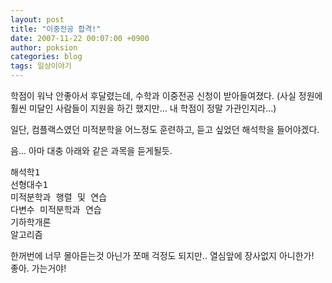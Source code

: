 ```yaml
---
layout: post
title: "이중전공 합격!"
date: 2007-11-22 00:07:00 +0900
author: poksion
categories: blog
tags: 일상이야기
---
```


학점이 워낙 안좋아서 후달렸는데, 수학과 이중전공 신청이 받아들여졌다. (사실 정원에 훨씬 미달인 사람들이 지원을 하긴 했지만... 내 학점이 정말 가관인지라...)

일단, 컴플랙스였던 미적분학을 어느정도 훈련하고, 듣고 싶었던 해석학을 들어야겠다.

음... 아마 대충 아래와 같은 과목을 듣게될듯.

<div class="panel"><pre>
해석학1
선형대수1
미적분학과 행렬 및 연습
다변수 미적분학과 연습
기하학개론
알고리즘
</pre></div>

한꺼번에 너무 몰아듣는것 아닌가 쪼매 걱정도 되지만.. 열심앞에 장사없지 아니한가! <br/>
좋아. 가는거야!

